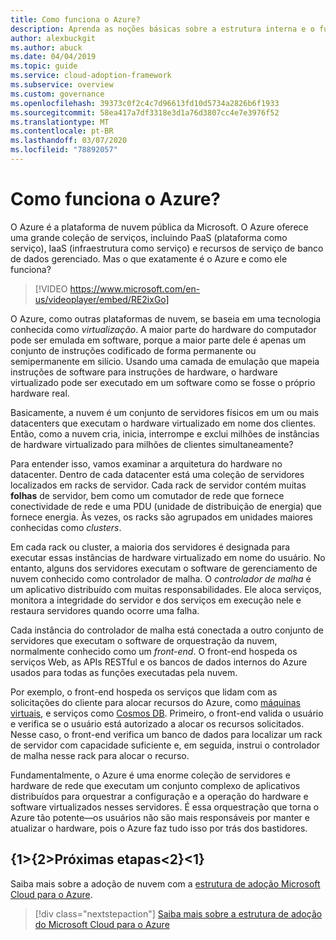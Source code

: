```yaml
---
title: Como funciona o Azure?
description: Aprenda as noções básicas sobre a estrutura interna e o funcionamento da plataforma de nuvem do Azure e da virtualização de nuvem.
author: alexbuckgit
ms.author: abuck
ms.date: 04/04/2019
ms.topic: guide
ms.service: cloud-adoption-framework
ms.subservice: overview
ms.custom: governance
ms.openlocfilehash: 39373c0f2c4c7d96613fd10d5734a2826b6f1933
ms.sourcegitcommit: 58ea417a7df3318e3d1a76d3807cc4e7e3976f52
ms.translationtype: MT
ms.contentlocale: pt-BR
ms.lasthandoff: 03/07/2020
ms.locfileid: "78892057"
---
```

<!-- markdownlint-disable MD026 -->

# <a name="how-does-azure-work"></a>Como funciona o Azure?

O Azure é a plataforma de nuvem pública da Microsoft. O Azure oferece uma grande coleção de serviços, incluindo PaaS (plataforma como serviço), IaaS (infraestrutura como serviço) e recursos de serviço de banco de dados gerenciado. Mas o que exatamente é o Azure e como ele funciona?

<!-- markdownlint-disable MD034 -->

> [!VIDEO https://www.microsoft.com/en-us/videoplayer/embed/RE2ixGo]

O Azure, como outras plataformas de nuvem, se baseia em uma tecnologia conhecida como _virtualização_. A maior parte do hardware do computador pode ser emulada em software, porque a maior parte dele é apenas um conjunto de instruções codificado de forma permanente ou semipermanente em silício. Usando uma camada de emulação que mapeia instruções de software para instruções de hardware, o hardware virtualizado pode ser executado em um software como se fosse o próprio hardware real.

Basicamente, a nuvem é um conjunto de servidores físicos em um ou mais datacenters que executam o hardware virtualizado em nome dos clientes. Então, como a nuvem cria, inicia, interrompe e exclui milhões de instâncias de hardware virtualizado para milhões de clientes simultaneamente?

Para entender isso, vamos examinar a arquitetura do hardware no datacenter. Dentro de cada datacenter está uma coleção de servidores localizados em racks de servidor. Cada rack de servidor contém muitas **folhas** de servidor, bem como um comutador de rede que fornece conectividade de rede e uma PDU (unidade de distribuição de energia) que fornece energia. Às vezes, os racks são agrupados em unidades maiores conhecidas como _clusters_.

Em cada rack ou cluster, a maioria dos servidores é designada para executar essas instâncias de hardware virtualizado em nome do usuário. No entanto, alguns dos servidores executam o software de gerenciamento de nuvem conhecido como controlador de malha. O _controlador de malha_ é um aplicativo distribuído com muitas responsabilidades. Ele aloca serviços, monitora a integridade do servidor e dos serviços em execução nele e restaura servidores quando ocorre uma falha.

Cada instância do controlador de malha está conectada a outro conjunto de servidores que executam o software de orquestração da nuvem, normalmente conhecido como um _front-end_. O front-end hospeda os serviços Web, as APIs RESTful e os bancos de dados internos do Azure usados para todas as funções executadas pela nuvem.

Por exemplo, o front-end hospeda os serviços que lidam com as solicitações do cliente para alocar recursos do Azure, como [máquinas virtuais](https://docs.microsoft.com/azure/virtual-machines), e serviços como [Cosmos DB](https://docs.microsoft.com/azure/cosmos-db/introduction). Primeiro, o front-end valida o usuário e verifica se o usuário está autorizado a alocar os recursos solicitados. Nesse caso, o front-end verifica um banco de dados para localizar um rack de servidor com capacidade suficiente e, em seguida, instrui o controlador de malha nesse rack para alocar o recurso.

Fundamentalmente, o Azure é uma enorme coleção de servidores e hardware de rede que executam um conjunto complexo de aplicativos distribuídos para orquestrar a configuração e a operação do hardware e software virtualizados nesses servidores. É essa orquestração que torna o Azure tão potente&mdash;os usuários não são mais responsáveis por manter e atualizar o hardware, pois o Azure faz tudo isso por trás dos bastidores.

## <a name="next-steps"></a>{1&gt;{2&gt;Próximas etapas&lt;2}&lt;1}

Saiba mais sobre a adoção de nuvem com a [estrutura de adoção Microsoft Cloud para o Azure](https://docs.microsoft.com/azure/cloud-adoption-framework).

> [!div class="nextstepaction"]
> [Saiba mais sobre a estrutura de adoção do Microsoft Cloud para o Azure](https://docs.microsoft.com/azure/cloud-adoption-framework)
